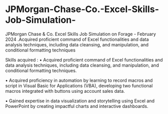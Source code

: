 # JPMorgan-Chase-Co.-Excel-Skills-Job-Simulation-
JPMorgan Chase &amp; Co. Excel Skills Job Simulation on Forage - February 2024 .Acquired proficient command of Excel functionalities and data analysis techniques, including data cleansing, and manipulation, and conditional formatting techniques

Skills acquired :
•	Acquired proficient command of Excel functionalities and data analysis techniques, including data cleansing, and manipulation, and conditional formatting techniques.

•	Acquired proficiency in automation by learning to record macros and script in Visual Basic for Applications (VBA), developing two functional macros integrated with buttons using account sales data.

•	Gained expertise in data visualization and storytelling using Excel and PowerPoint by creating impactful charts and interactive dashboards.
